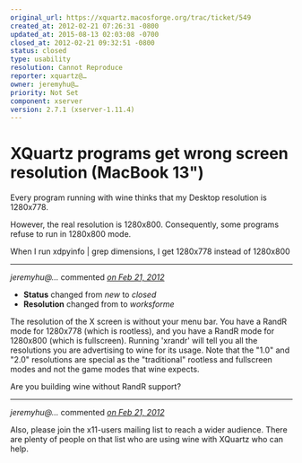 ```yaml
---
original_url: https://xquartz.macosforge.org/trac/ticket/549
created_at: 2012-02-21 07:26:31 -0800
updated_at: 2015-08-13 02:03:08 -0700
closed_at: 2012-02-21 09:32:51 -0800
status: closed
type: usability
resolution: Cannot Reproduce
reporter: xquartz@…
owner: jeremyhu@…
priority: Not Set
component: xserver
version: 2.7.1 (xserver-1.11.4)
---
```


XQuartz programs get wrong screen resolution (MacBook 13")
==========================================================


Every program running with wine thinks that my Desktop resolution is 1280x778.

However, the real resolution is 1280x800. Consequently, some programs refuse to run in 1280x800 mode.

When I run xdpyinfo | grep dimensions, I get 1280x778 instead of 1280x800



---

*jeremyhu@…* commented *[on Feb 21, 2012](https://xquartz.macosforge.org/trac/ticket/549#comment:1 "February 21, 2012 at 9:32 AM PST")*

-   **Status** changed from *new* to *closed*
-   **Resolution** changed from to *worksforme*

The resolution of the X screen is without your menu bar. You have a RandR mode for 1280x778 (which is rootless), and you have a RandR mode for 1280x800 (which is fullscreen). Running 'xrandr' will tell you all the resolutions you are advertising to wine for its usage. Note that the "1.0" and "2.0" resolutions are special as the "traditional" rootless and fullscreen modes and not the game modes that wine expects.

Are you building wine without RandR support?



---

*jeremyhu@…* commented *[on Feb 21, 2012](https://xquartz.macosforge.org/trac/ticket/549#comment:2 "February 21, 2012 at 9:33 AM PST")*

Also, please join the x11-users mailing list to reach a wider audience. There are plenty of people on that list who are using wine with XQuartz who can help.




